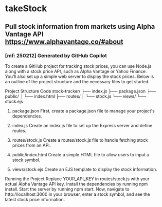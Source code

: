 # takeStock
## Pull stock information from markets using Alpha Vantage API https://www.alphavantage.co/#about

### [mf: 250212] Generated by GitHub Copilot
To create a GitHub project for tracking stock prices, you can use Node.js along with a stock price API, such as Alpha Vantage or Yahoo Finance. You'll also set up a simple web server to display the stock prices. Below is an outline of the project structure and the necessary files to get started.

Project Structure
Code
stock-tracker/
├── index.js
├── package.json
├── public/
│   └── index.html
├── routes/
│   └── stock.js
└── views/
    └── stock.ejs

1. package.json
First, create a package.json file to manage your project's dependencies.

2. index.js
Create an index.js file to set up the Express server and define routes.

3. routes/stock.js
Create a routes/stock.js file to handle fetching stock prices from an API.

4. public/index.html
Create a simple HTML file to allow users to input a stock symbol.

5. views/stock.ejs
Create an EJS template to display the stock information.

Running the Project
Replace YOUR_API_KEY in routes/stock.js with your actual Alpha Vantage API key.
Install the dependencies by running npm install.
Start the server by running npm start.
Now, navigate to http://localhost:3000 in your browser, enter a stock symbol, and see the latest stock price information.
